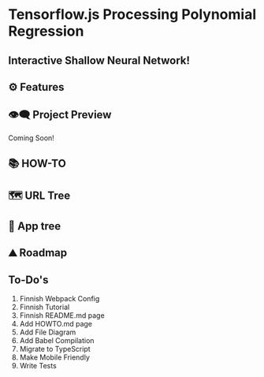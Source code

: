 # Tensorflow.js Processing Polynomial Regression

## **Interactive Shallow Neural Network!**

## ⚙ Features

## 👁️‍🗨️ Project Preview

Coming Soon!

## 📚 HOW-TO

## 🗺 URL Tree

## 🌿 App tree

## ⛰️ Roadmap

## To-Do's

1. Finnish Webpack Config
2. Finnish Tutorial
3. Finnish README.md page
4. Add HOWTO.md page
5. Add File Diagram
6. Add Babel Compilation
7. Migrate to TypeScript
8. Make Mobile Friendly
9. Write Tests
